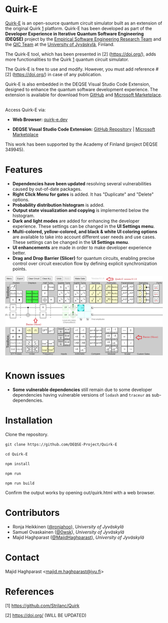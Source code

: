 # Quirk-E
<a href="https://quirk-e.dev/" target="_blank">Quirk-E</a> is an open-source quantum circuit simulator built as an extension of the original Quirk [1](https://github.com/Strilanc/Quirk) platform. Quirk-E has been developed as part of the <strong>Developer Experience in Iterative Quantum Software Engineering (DEQSE)</strong> project by the <a href="https://www.jyu.fi/en/research-groups/empirical-software-engineering-research" target="_blank">Empirical Software Engineering Research Team</a> and the <a href="https://www.jyu.fi/en/research-groups/quantum-information-and-computation-team" target="_blank">QIC Team</a> at the <a href="https://www.jyu.fi/en" target="_blank">University of Jyväskylä</a>, Finland.

The Quirk-E tool, which has been presented in [2] (https://doi.org/), adds more functionalities to the Quirk [1](https://github.com/Strilanc/Quirk) quantum circuit simulator.

The Quirk-E is free to use and modify. However, you must add reference #[2] (https://doi.org/) in case of any publication.

Quirk-E is also embedded in the DEQSE Visual Studio Code Extension, designed to enhance the quantum software development experience. The extension is available for download from <a href="https://github.com/DEQSE-Project/deqse-vscode-extension" target="_blank">GitHub</a> and <a href="https://marketplace.visualstudio.com/publishers/jyuqicteam" target="_blank">Microsoft Marketplace</a>.

<br>
Access Quirk-E via:

- **Web Browser:** [quirk-e.dev](https://quirk-e.dev/)

- **DEQSE Visual Studio Code Extension:** [GitHub Repository](https://github.com/DEQSE-Project/deqse-vscode-extension) | [Microsoft Marketplace](https://marketplace.visualstudio.com/publishers/jyuqicteam) 

This work has been supported by the Academy of Finland (project DEQSE 349945).

# Features

- **Dependencies have been updated** resolving several vulnerabilities caused by out-of-date packages.
- **Right Click Menu for gates** is added. It has "Duplicate" and "Delete" options.
- **Probability distribution histogram** is added.
- **Output state visualization and copying** is implemented below the histogram.
- **Dark and light modes** are added for enhancing the developer experience. These settings can be changed in the **UI Settings menu**.
- **Multi-colored, yellow-colored, and black & white UI coloring options** are available to take into account different user needs and use cases. These settings can be changed in the **UI Settings menu**.
- **UI enhancements** are made in order to make developer experience better.
- **Drag and Drop Barrier (Slicer)** for quantum circuits, enabling precise control over circuit execution flow by defining explicit synchronization points.

![Drag and Drop Barrier (Slicer) Feature](https://github.com/DEQSE-Project/Quirk-E/blob/main/Quirk-E.jpg)


# Known issues

- **Some vulnerable dependencies** still remain due to some developer dependencies having vulnerable versions of `lodash` and `traceur` as sub-dependencies.

# Installation

Clone the repository.

`git clone https://github.com/DEQSE-Project/Quirk-E` 

`cd Quirk-E`

`npm install`

`npm run`

`npm run build`

Confirm the output works by opening out/quirk.html with a web browser.

# Contributors

- Ronja Heikkinen ([@ronjahoo](https://github.com/ronjahoo)), *University of Jyväskylä*
- Samuel Ovaskainen ([@0wsk](https://github.com/0wsk)), *University of Jyväskylä*
- Majid Haghparast ([@MajidHaghparast](https://github.com/MajidHaghparast)), *University of Jyväskylä*

# Contact

Majid Haghparast <<majid.m.haghparast@jyu.fi>>

# References

[1] https://github.com/Strilanc/Quirk

[2] https://doi.org/ (WILL BE UPDATED)


